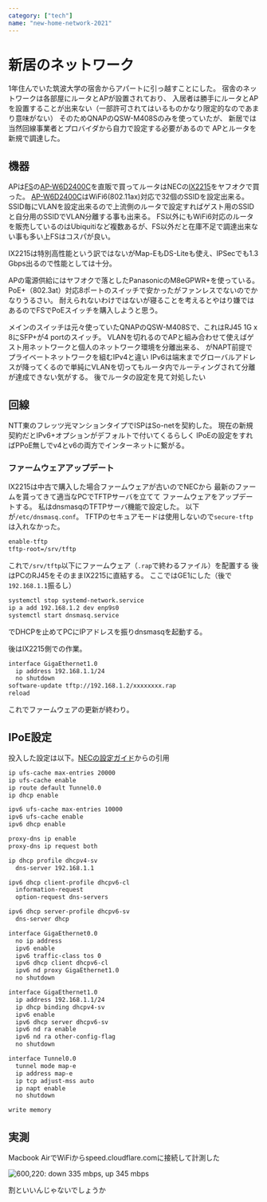 ```yaml
---
category: ["tech"]
name: "new-home-network-2021"
---
```


# 新居のネットワーク

1年住んでいた筑波大学の宿舎からアパートに引っ越すことにした。
宿舎のネットワークは各部屋にルータとAPが設置されており、
入居者は勝手にルータとAPを設置することが出来ない（一部許可されてはいるものかなり限定的なのであまり意味がない）
そのためQNAPのQSW-M408Sのみを使っていたが、
新居では当然回線事業者とプロバイダから自力で設定する必要があるので
APとルータを新規で調達した。

## 機器

APは[FS](https://fs.com)の[AP-W6D2400C](https://www.fs.com/jp/products/108705.html)を直販で買ってルータはNECの[IX2215](https://jpn.nec.com/univerge/ix/Info/ix2215.html)をヤフオクで買った。
[AP-W6D2400C](https://www.fs.com/jp/products/108705.html)はWiFi6(802.11ax)対応で32個のSSIDを設定出来る。
SSID毎にVLANを設定出来るので上流側のルータで設定すればゲスト用のSSIDと自分用のSSIDでVLAN分離する事も出来る。
FS以外にもWiFi6対応のルータを販売しているのはUbiquitiなど複数あるが、FS以外だと在庫不足で調達出来ない事も多い上FSはコスパが良い。

IX2215は特別高性能という訳ではないがMap-EもDS-Liteも使え、IPSecでも1.3 Gbps出るので性能としては十分。

APの電源供給にはヤフオクで落としたPanasonicのM8eGPWR+を使っている。
PoE+（802.3at）対応8ポートのスイッチで安かったがファンレスでないのでかなりうるさい。
耐えられないわけではないが寝ることを考えるとやはり嫌ではあるのでFSでPoEスイッチを購入しようと思う。

メインのスイッチは元々使っていたQNAPのQSW-M408Sで、これはRJ45 1G x 8にSFP+が4 portのスイッチ。
VLANを切れるのでAPと組み合わせて使えばゲスト用ネットワークと個人のネットワーク環境を分離出来る、
がNAPT前提でプライベートネットワークを組むIPv4と違い
IPv6は端末までグローバルアドレスが降ってくるので単純にVLANを切ってもルータ内でルーティングされて分離が達成できない気がする。
後でルータの設定を見て対処したい

## 回線

NTT東のフレッツ光マンションタイプでISPはSo-netを契約した。
現在の新規契約だとIPv6+オプションがデフォルトで付いてくるらしく
IPoEの設定をすればPPoE無しでv4とv6の両方でインターネットに繋がる。

### ファームウェアアップデート

IX2215は中古で購入した場合ファームウェアが古いのでNECから
最新のファームを貰ってきて適当なPCでTFTPサーバを立てて
ファームウェアをアップデートする。
私はdnsmasqのTFTPサーバ機能で設定した。
以下が`/etc/dnsmasq.conf`。
TFTPのセキュアモードは使用しないので`secure-tftp`は入れなかった。

```txt
enable-tftp
tftp-root=/srv/tftp
```

これで`/srv/tftp`以下にファームウェア（`.rap`で終わるファイル）を配置する
後はPCのRJ45をそのままIX2215に直結する。
ここではGE1にした（後で`192.168.1.1`振るし）

```bash
systemctl stop systemd-network.service
ip a add 192.168.1.2 dev enp9s0
systemctl start dnsmasq.service
```

でDHCPを止めてPCにIPアドレスを振りdnsmasqを起動する。

後はIX2215側での作業。

```txt
interface GigaEthernet1.0
  ip address 192.168.1.1/24
  no shutdown
software-update tftp://192.168.1.2/xxxxxxxx.rap
reload
```

これでファームウェアの更新が終わり。

## IPoE設定

投入した設定は以下。[NECの設定ガイド](https://jpn.nec.com/univerge/ix/Support/ipv6/v6plus-mape/index.html)からの引用

```txt
ip ufs-cache max-entries 20000
ip ufs-cache enable
ip route default Tunnel0.0
ip dhcp enable

ipv6 ufs-cache max-entries 10000
ipv6 ufs-cache enable
ipv6 dhcp enable

proxy-dns ip enable
proxy-dns ip request both

ip dhcp profile dhcpv4-sv
  dns-server 192.168.1.1

ipv6 dhcp client-profile dhcpv6-cl
  information-request
  option-request dns-servers

ipv6 dhcp server-profile dhcpv6-sv
  dns-server dhcp

interface GigaEthernet0.0
  no ip address
  ipv6 enable
  ipv6 traffic-class tos 0
  ipv6 dhcp client dhcpv6-cl
  ipv6 nd proxy GigaEthernet1.0
  no shutdown

interface GigaEthernet1.0
  ip address 192.168.1.1/24
  ip dhcp binding dhcpv4-sv
  ipv6 enable
  ipv6 dhcp server dhcpv6-sv
  ipv6 nd ra enable
  ipv6 nd ra other-config-flag
  no shutdown

interface Tunnel0.0
  tunnel mode map-e
  ip address map-e
  ip tcp adjust-mss auto
  ip napt enable
  no shutdown

write memory
```

## 実測

Macbook AirでWiFiからspeed.cloudflare.comに接続して計測した

![600,220: down 335 mbps, up 345 mbps](/res/cloudflare-speedtest-mba-2021-11-15.webp)

割といいんじゃないでしょうか
